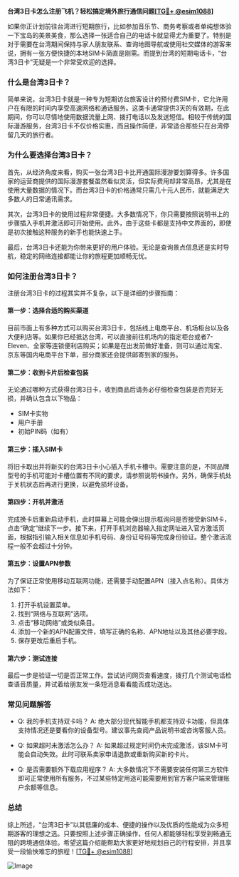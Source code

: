 **台湾3日卡怎么注册飞机？轻松搞定境外旅行通信问题[[TG💪+ @esim1088](https://t.me/s/esim1088)]**

如果你正计划前往台湾进行短期旅行，比如参加音乐节、商务考察或者单纯想体验一下宝岛的美景美食，那么选择一张适合自己的电话卡就显得尤为重要了。特别是对于需要在台湾期间保持与家人朋友联系、查询地图导航或使用社交媒体的游客来说，拥有一张方便快捷的本地SIM卡简直是刚需。而提到台湾的短期电话卡，“台湾3日卡”无疑是一个非常受欢迎的选择。

### **什么是台湾3日卡？**
简单来说，台湾3日卡就是一种专为短期访台旅客设计的预付费SIM卡，它允许用户在有限的时间内享受高速网络和通话服务。这类卡通常提供3天的有效期，在此期间，你可以尽情地使用数据流量上网、拨打电话以及发送短信。相较于传统的国际漫游服务，台湾3日卡不仅价格实惠，而且操作简便，非常适合那些只在台湾停留几天的旅行者。

### **为什么要选择台湾3日卡？**
首先，从经济角度来看，购买一张台湾3日卡比开通国际漫游要划算得多。许多国家的运营商提供的国际漫游套餐虽然看似灵活，但实际费用却非常高昂，尤其是在使用大量数据的情况下。而台湾3日卡的价格通常只需几十元人民币，就能满足大多数人的日常通讯需求。

其次，台湾3日卡的使用过程非常便捷。大多数情况下，你只需要按照说明书上的步骤插入手机并激活即可开始使用。此外，由于这些卡都是支持中文界面的，即使是初次接触这种服务的新手也能快速上手。

最后，台湾3日卡还能为你带来更好的用户体验。无论是查询景点信息还是实时导航，稳定的网络连接都能让你的旅程更加顺畅无忧。

### **如何注册台湾3日卡？**
注册台湾3日卡的过程其实并不复杂，以下是详细的步骤指南：

#### **第一步：选择合适的购买渠道**
目前市面上有多种方式可以购买台湾3日卡，包括线上电商平台、机场柜台以及各大便利店等。如果你已经抵达台湾，可以直接前往机场内的指定柜台或者7-Eleven、全家等连锁便利店购买；如果是在出发前做好准备，则可以通过淘宝、京东等国内电商平台下单，部分商家还会提供邮寄到家的服务。

#### **第二步：收到卡片后检查包装**
无论通过哪种方式获得台湾3日卡，收到商品后请务必仔细检查包装是否完好无损，并确认包含以下物品：
- SIM卡实物
- 用户手册
- 初始PIN码（如有）

#### **第三步：插入SIM卡**
将旧卡取出并将新买的台湾3日卡小心插入手机卡槽中。需要注意的是，不同品牌型号的手机可能对卡槽位置有不同的要求，请参照说明书操作。另外，确保手机处于关机状态后再进行更换，以避免损坏设备。

#### **第四步：开机并激活**
完成换卡后重新启动手机，此时屏幕上可能会弹出提示框询问是否接受新SIM卡，点击“确定”继续下一步。接下来，打开手机浏览器输入指定网址进入官方激活页面，根据指引输入相关信息如手机号码、身份证号码等完成身份验证。整个激活流程一般不会超过十分钟。

#### **第五步：设置APN参数**
为了保证正常使用移动互联网功能，还需要手动配置APN（接入点名称）。具体方法如下：
1. 打开手机设置菜单。
2. 找到“网络与互联网”选项。
3. 点击“移动网络”或类似条目。
4. 添加一个新的APN配置文件，填写正确的名称、APN地址以及其他必要字段。
5. 保存更改后重启手机。

#### **第六步：测试连接**
最后一步是验证一切是否正常工作。尝试访问网页查看速度，拨打几个测试电话检查语音质量，并试着给朋友发一条短消息看看能否成功送达。

### **常见问题解答**
- Q: 我的手机支持双卡吗？
A: 绝大部分现代智能手机都支持双卡功能，但具体支持情况还是要看你的设备型号。建议事先查阅产品说明书或咨询客服人员。

- Q: 如果超时未激活怎么办？
A: 如果超过规定时间仍未完成激活，该SIM卡可能会自动失效。此时可联系卖家申请退款或重新购买新的卡片。

- Q: 是否需要额外下载应用程序？
A: 大多数情况下不需要安装任何第三方软件即可正常使用所有服务，不过某些特定用途可能需要用到官方客户端来管理账户余额等信息。

### **总结**
综上所述，“台湾3日卡”以其低廉的成本、便捷的操作以及优质的性能成为众多短期游客的理想之选。只要按照上述步骤正确操作，任何人都能够轻松享受到畅通无阻的跨境通信体验。希望这篇介绍能帮助大家更好地规划自己的行程安排，并且享受一段愉快难忘的旅程！[[TG💪+ @esim1088](https://t.me/s/esim1088)] 

![Image](https://i.postimg.cc/4NQfJmqS/Snipaste-2025-05-13-00-14-12.png)